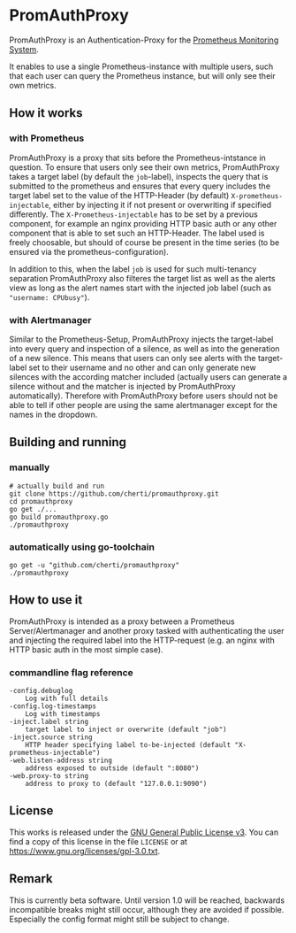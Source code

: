 # PromAuthProxy

PromAuthProxy is an Authentication-Proxy for the [Prometheus Monitoring System](https://prometheus.io).

It enables to use a single Prometheus-instance with multiple users, such that each user can query the Prometheus instance, but will only see their own metrics.

## How it works

### with Prometheus

PromAuthProxy is a proxy that sits before the Prometheus-intstance in question. To ensure that users only see their own metrics, PromAuthProxy takes a target label (by default the `job`-label), inspects the query that is submitted to the prometheus and ensures that every query includes the target label set to the value of the HTTP-Header (by default) `X-prometheus-injectable`, either by injecting it if not present or overwriting if specified differently.
The `X-Prometheus-injectable` has to be set by a previous component, for example an nginx providing HTTP basic auth or any other component that is able to set such an HTTP-Header. The label used is freely choosable, but should of course be present in the time series (to be ensured via the prometheus-configuration).

In addition to this, when the label `job` is used for such multi-tenancy separation PromAuthProxy also filteres the target list as well as the alerts view as long as the alert names start with the injected job label (such as `"username: CPUbusy"`).


### with Alertmanager

Similar to the Prometheus-Setup, PromAuthProxy injects the target-label into every query and inspection of a silence, as well as into the generation of a new silence.
This means that users can only see alerts with the target-label set to their username and no other and can only generate new silences with the according matcher included (actually users can generate a silence without and the matcher is injected by PromAuthProxy automatically).
Therefore with PromAuthProxy before users should not be able to tell if other people are using the same alertmanager except for the names in the dropdown.

## Building and running

### manually

    # actually build and run
    git clone https://github.com/cherti/promauthproxy.git
    cd promauthproxy
    go get ./...
    go build promauthproxy.go
    ./promauthproxy


### automatically using go-toolchain

    go get -u "github.com/cherti/promauthproxy"
    ./promauthproxy


## How to use it

PromAuthProxy is intended as a proxy between a Prometheus Server/Alertmanager and another proxy tasked with authenticating the user and injecting the required label into the HTTP-request (e.g. an nginx with HTTP basic auth in the most simple case).

### commandline flag reference

    -config.debuglog
      	Log with full details
    -config.log-timestamps
      	Log with timestamps
    -inject.label string
      	target label to inject or overwrite (default "job")
    -inject.source string
      	HTTP header specifying label to-be-injected (default "X-prometheus-injectable")
    -web.listen-address string
      	address exposed to outside (default ":8080")
    -web.proxy-to string
      	address to proxy to (default "127.0.0.1:9090")

## License

This works is released under the [GNU General Public License v3](https://www.gnu.org/licenses/gpl-3.0.txt). You can find a copy of this license in the file `LICENSE` or at https://www.gnu.org/licenses/gpl-3.0.txt.

## Remark

This is currently beta software. Until version 1.0 will be reached, backwards incompatible breaks might still occur, although they are avoided if possible. Especially the config format might still be subject to change.
